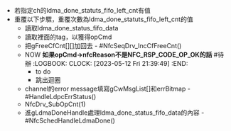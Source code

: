 - 若指定ch的ldma_done_statuts_fifo_left_cnt有值
- 重覆以下步驟，重覆次數為ldma_done_statuts_fifo_left_cnt的值
	- 讀取ldma_done_status_fifo_data
	- 讀取裡面的tag，以獲得opCmd
	- 把gFreeCfCnt[][]加回去 - #NfcSeqDrv_IncCfFreeCnt()
	- NOW **如果opCmd->nfcReason不是NFC_RSP_CODE_OP_OK的話** #待辦
	  :LOGBOOK:
	  CLOCK: [2023-05-12 Fri 21:39:49]
	  :END:
		- to do
		- 跳出迴圈
	- channel的error message填寫gCwMsgList[]和errBitmap - #HandleLdpcErrStatus()
	- NfcDrv_SubOpCnt(1)
	- 進gLdmaDoneHandle處理ldma_done_status_fifo_data的內容 - #NfcSchedHandleLdmaDone()